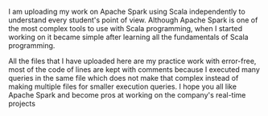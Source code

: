 I am uploading my work on Apache Spark using Scala independently to understand every student's point of view. Although Apache Spark is one of the most complex tools to use with Scala programming, when I started working on it became simple after learning all the fundamentals of Scala programming.

All the files that I have uploaded here are my practice work with error-free, most of the code of lines are kept with comments because I executed many queries in the same file which does not make that complex instead of making multiple files for smaller execution queries. I hope you all like Apache Spark and become pros at working on the company's real-time projects
